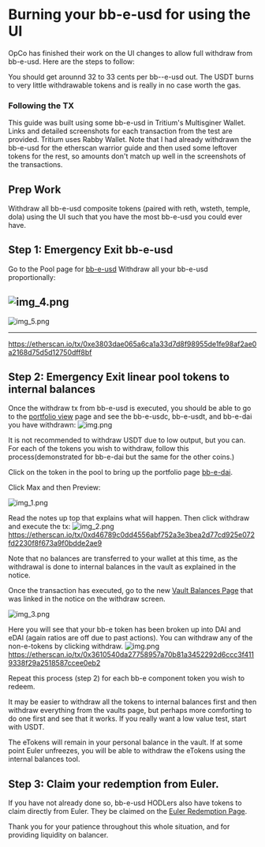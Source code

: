 # Burning your bb-e-usd for using the UI
OpCo has finished their work on the UI changes to allow full withdraw from bb-e-usd.  Here are the steps to follow:

You should get arounnd 32 to 33 cents per bb--e-usd out.  The USDT burns to very little withdrawable tokens and is really in no case worth the gas.


### Following the TX
This guide was built using some bb-e-usd in Tritium's Multisginer Wallet.  Links and detailed screenshots for each transaction from the test are provided.  Tritium uses Rabby Wallet.  Note that I had already withdrawn the bb-e-usd for the etherscan warrior guide and then used some leftover tokens for the rest, so amounts don't match up well in the screenshots of the transactions.

## Prep Work
Withdraw all bb-e-usd composite tokens (paired with reth, wsteth, temple, dola) using the UI such that you have the most bb-e-usd you could ever have.

## Step 1: Emergency Exit bb-e-usd 

Go to the Pool page for [bb-e-usd](https://app.balancer.fi/#/ethereum/pool/0x50cf90b954958480b8df7958a9e965752f62712400000000000000000000046f)
Withdraw all your bb-e-usd proportionally:

![img_4.png](images/img_4.png)
---

![img_5.png](images/img_5.png)

---

https://etherscan.io/tx/0xe3803dae065a6ca1a33d7d8f98955de1fe98af2ae0a2168d75d5d12750dff8bf

## Step 2: Emergency Exit linear pool tokens to internal balances
Once the withdraw tx from bb-e-usd is executed, you should be able to go to the [portfolio view](https://app.balancer.fi/#/ethereum/portfolio) page and see the bb-e-usdc, bb-e-usdt, and bb-e-dai you have withdrawn:
![img.png](images/img_10.png)

It is not recommended to withdraw USDT due to low output, but you can.  For each of the tokens you wish to withdraw, follow this process(demonstrated for bb-e-dai but the same for the other coins.)

Click on the token in the pool to bring up the portfolio page [bb-e-dai](https://app.balancer.fi/#/ethereum/pool/0xeb486af868aeb3b6e53066abc9623b1041b42bc000000000000000000000046c).

Click Max and then Preview:

![img_1.png](images/img_1.png)

Read the notes up top that explains what will happen.  Then click withdraw and execute the tx:
![img_2.png](images/img_2.png)
https://etherscan.io/tx/0xd46789c0dd4556abf752a3e3bea2d77cd925e072fd2230f8f673a9f0bdde2ae9

Note that no balances are transferred to your wallet at this time, as the withdrawal is done to internal balances in the vault as explained in the notice.

Once the transaction has executed, go to the new [Vault Balances Page](https://app.balancer.fi/#/ethereum/balances) that was linked in the notice on the withdraw screen.

![img_3.png](images/img_3.png)

Here you will see that your bb-e token has been broken up into DAI and eDAI (again ratios are off due to past actions).  You can withdraw any of the non-e-tokens by clicking withdraw.
![img.png](images/img_11.png)
https://etherscan.io/tx/0x3610540da27758957a70b81a3452292d6ccc3f4119338f29a2518587ccee0eb2


Repeat this process (step 2) for each bb-e component token you wish to redeem.

It may be easier to withdraw all the tokens to internal balances first and then withdraw everything from the vaults page, but perhaps more comforting to do one first and see that it works.  If you really want a low value test, start with USDT.

The eTokens will remain in your personal balance in the vault.  If at some point Euler unfreezes, you will be able to withdraw the eTokens using the internal balances tool.

## Step 3: Claim your redemption from Euler.

If you have not already done so, bb-e-usd HODLers also have tokens to claim directly from Euler.  They be claimed on the [Euler Redemption Page](https://redemptions.euler.finance/).


Thank you for your patience throughout this whole situation, and for providing liquidity on balancer.